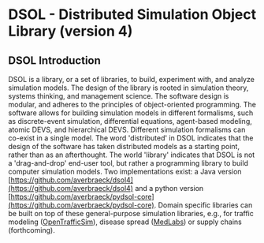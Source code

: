 # DSOL - Distributed Simulation Object Library (version 4)

## DSOL Introduction

DSOL is a library, or a set of libraries, to build, experiment with, and analyze simulation models.
The design of the library is rooted in simulation theory, systems thinking, and management science. 
The software design is modular, and adheres to the principles of object-oriented programming. 
The software allows for building simulation models in different formalisms, such as discrete-event
simulation, differential equations, agent-based modeling, atomic DEVS, and hierarchical DEVS. 
Different simulation formalisms can co-exist in a single model. The word 'distributed' in DSOL 
indicates that the design of the software has taken distributed models as a starting point, rather 
than as an afterthought. The world 'library' indicates that DSOL is not a 'drag-and-drop' end-user
tool, but rather a programming library to build computer simulation models. Two implementations
exist: a Java version [https://github.com/averbraeck/dsol4](https://github.com/averbraeck/dsol4) and
a python version [https://github.com/averbraeck/pydsol-core](https://github.com/averbraeck/pydsol-core).
Domain specific libraries can be built on top of these general-purpose simulation libraries, e.g., 
for traffic modeling ([OpenTrafficSim](https://github.com/averbraeck/opentrafficsim2)), 
disease spread ([MedLabs](https://github.com/averbraeck/medlabs)) or supply chains (forthcoming). 

